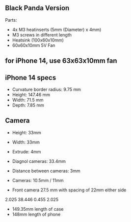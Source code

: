 ## Black Panda Version
Parts:
* 4x M3 heatinserts (5mm (Diameter) x 4mm)
* M3 screws in different length
* Heatsink (100x60x10mm)
* 60x60x10mm 5V Fan

## for iPhone 14, use 63x63x10mm fan

## iPhone 14 specs
* Curvature border radius: 9.75 mm
* Height: 147.46 mm
* Width: 71.5 mm
* Depth: 7.85 mm

## Camera
* Height: 33mm
* Width: 33mm
* Extrude: 4mm
* Diagnol cameras: 33.4mm
* Distance between cameras: 3mm
* Cameras: 10.5mm / 11mm

* Front camera 27.5 mm with spacing of 22mm either side

2.025
38.446
0.455
2.025

* 149.35mm length of case
* 148mm length of phone
